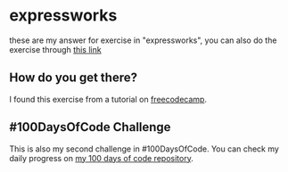 # expressworks
these are my answer for exercise in "expressworks", you can also do the exercise through [this link](https://github.com/azat-co/expressworks)

## How do you get there?
I found this exercise from a tutorial on [freecodecamp](https://www.freecodecamp.org/challenges/build-web-apps-with-expressjs).

## #100DaysOfCode Challenge
This is also my second challenge in #100DaysOfCode. You can check my daily progress on [my 100 days of code repository](https://github.com/hafizhme/100-days-of-code/blob/master/log.md).
